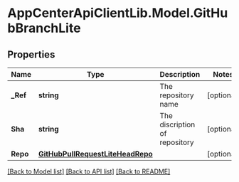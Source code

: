 # AppCenterApiClientLib.Model.GitHubBranchLite
## Properties

Name | Type | Description | Notes
------------ | ------------- | ------------- | -------------
**_Ref** | **string** | The repository name | [optional] 
**Sha** | **string** | The discription of repository | [optional] 
**Repo** | [**GitHubPullRequestLiteHeadRepo**](GitHubPullRequestLiteHeadRepo.md) |  | [optional] 

[[Back to Model list]](../README.md#documentation-for-models) [[Back to API list]](../README.md#documentation-for-api-endpoints) [[Back to README]](../README.md)


